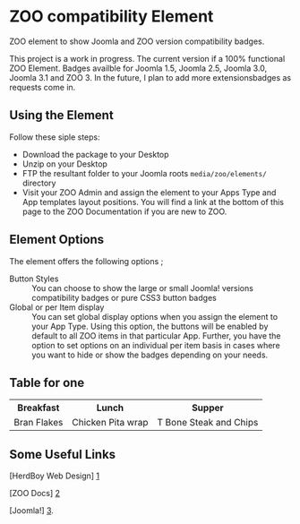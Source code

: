 ZOO compatibility Element
=========================

ZOO element to show Joomla and ZOO version compatibility badges.

This project is a work in progress. The current version if a 100% functional ZOO Element. Badges availble for Joomla 1.5, Joomla 2.5, Joomla 3.0, Joomla 3.1 and ZOO 3. In the future, I plan to add more extensionsbadges as requests come in.

Using the Element
-----------------

Follow these siple steps:

* Download the package to your Desktop
* Unzip on your Desktop
* FTP the resultant folder to your Joomla roots `media/zoo/elements/` directory
* Visit your ZOO Admin and assign the element to your Apps Type and App templates layout positions. You will find a link at the bottom of this page to the ZOO Documentation if you are new to ZOO.


Element Options
---------------

The element offers the following options ;

<dl>
  <dt>Button Styles</dt>
  <dd>You can choose to show the large or small Joomla! versions compatibility badges or pure CSS3 button badges</dd>
  <dt>Global or per Item display</dt>
  <dd>You can set global display options when you assign the element to your App Type. Using this option, the buttons will be enabled by default to all ZOO items in that particular App. Further, you have the option to set options on an individual per item basis in cases where you want to hide or show the badges depending on your needs.</dd>
</dl>

Table for one
-------------

<table>
  <tr>
    <th>Breakfast</th><th>Lunch</th><th>Supper</th>
  </tr>
  <tr>
    <td>Bran Flakes</td><td>Chicken Pita wrap</td><td>T Bone Steak and Chips</td>
  </tr>
</table>

Some Useful Links
--------------------

[HerdBoy Web Design] [1]

[ZOO Docs] [2]

[Joomla!] [3].

  [1]: http://herdboy.com/        "HerdBoy Web Design"
  [2]: http://www.yootheme.com/zoo/documentation/  "ZOO Documentation"
  [3]: http://joomla.org/    "Joomla!"
